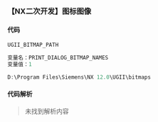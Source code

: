 ### 【NX二次开发】图标图像

#### 代码

```cpp
UGII_BITMAP_PATH

```

```cpp
变量名：PRINT_DIALOG_BITMAP_NAMES
变量值：1

```

```cpp
D:\Program Files\Siemens\NX 12.0\UGII\bitmaps

```

#### 代码解析
> 未找到解析内容


